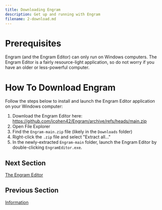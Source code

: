 ```yaml
---
title: Downloading Engram
description: Get up and running with Engram
filename: 2-download.md
---
```


# Prerequisites
Engram (and the Engram Editor) can only run on Windows computers. The Engram Editor is a fairly resource-light application, so do not worry if you have an older or less-powerful computer.

# How To Download Engram
Follow the steps below to install and launch the Engram Editor application on your Windows computer:
1. Download the Engram Editor here: https://github.com/jcohen42/Engram/archive/refs/heads/main.zip
2. Open File Explorer
3. Find the `Engram-main.zip` file (likely in the `Downloads` folder)
4. Right-click the `.zip` file and select "Extract all..."
5. In the newly-extracted `Engram-main` folder, launch the Engram Editor by double-clicking `EngramEditor.exe`.

## Next Section
[The Engram Editor](3-editor.md)

## Previous Section
[Information](1-info.md)
